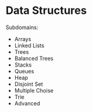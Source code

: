 # Data Structures

Subdomains:
- Arrays
- Linked Lists
- Trees
- Balanced Trees
- Stacks
- Queues
- Heap
- Disjoint Set
- Multiple Choise
- Trie
- Advanced

